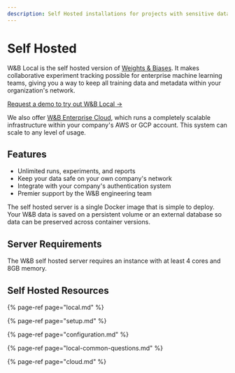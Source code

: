 ```yaml
---
description: Self Hosted installations for projects with sensitive data
---
```


# Self Hosted

W&B Local is the self hosted version of [Weights & Biases](https://app.wandb.ai). It makes collaborative experiment tracking possible for enterprise machine learning teams, giving you a way to keep all training data and metadata within your organization's network.

[Request a demo to try out W&B Local →](https://www.wandb.com/demo)

We also offer [W&B Enterprise Cloud](cloud.md), which runs a completely scalable infrastructure within your company's AWS or GCP account. This system can scale to any level of usage.

## Features

* Unlimited runs, experiments, and reports
* Keep your data safe on your own company's network
* Integrate with your company's authentication system
* Premier support by the W&B engineering team

The self hosted server is a single Docker image that is simple to deploy. Your W&B data is saved on a persistent volume or an external database so data can be preserved across container versions.

## Server Requirements

The W&B self hosted server requires an instance with at least 4 cores and 8GB memory.

## Self Hosted Resources

{% page-ref page="local.md" %}

{% page-ref page="setup.md" %}

{% page-ref page="configuration.md" %}

{% page-ref page="local-common-questions.md" %}

{% page-ref page="cloud.md" %}

